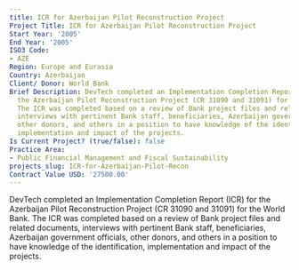 ```yaml
---
title: ICR for Azerbaijan Pilot Reconstruction Project
Project Title: ICR for Azerbaijan Pilot Reconstruction Project
Start Year: '2005'
End Year: '2005'
ISO3 Code:
- AZE
Region: Europe and Eurasia
Country: Azerbaijan
Client/ Donor: World Bank
Brief Description: DevTech completed an Implementation Completion Report (ICR) for
  the Azerbaijan Pilot Reconstruction Project (CR 31090 and 31091) for the World Bank.
  The ICR was completed based on a review of Bank project files and related documents,
  interviews with pertinent Bank staff, beneficiaries, Azerbaijan government officials,
  other donors, and others in a position to have knowledge of the identification,
  implementation and impact of the projects.
Is Current Project? (true/false): false
Practice Area:
- Public Financial Management and Fiscal Sustainability
projects_slug: ICR-for-Azerbaijan-Pilot-Recon
Contract Value USD: '27500.00'
---
```


DevTech completed an Implementation Completion Report (ICR) for the Azerbaijan Pilot Reconstruction Project (CR 31090 and 31091) for the World Bank. The ICR was completed based on a review of Bank project files and related documents, interviews with pertinent Bank staff, beneficiaries, Azerbaijan government officials, other donors, and others in a position to have knowledge of the identification, implementation and impact of the projects.